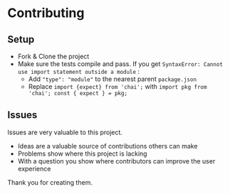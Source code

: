 # Contributing
## Setup
 - Fork & Clone the project
 - Make sure the tests compile and pass. If you get `SyntaxError: Cannot use import statement outside a module` :
	 - Add `"type": "module"` to the nearest parent `package.json`
	 - Replace `import {expect} from 'chai';` with `import pkg from 'chai'; const { expect } = pkg;`

## Issues
Issues are very valuable to this project.

 - Ideas are a valuable source of contributions others can make
 - Problems show where this project is lacking
 - With a question you show where contributors can improve the user experience

Thank you for creating them.
